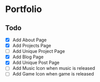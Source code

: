 # Portfolio

## Todo

- [x] Add About Page
- [x] Add Projects Page
- [ ] Add Unique Project Page
- [x] Add Blog Page
- [x] Add Unique Post Page
- [ ] Add Music Icon when music is released
- [ ] Add Game Icon when game is released
